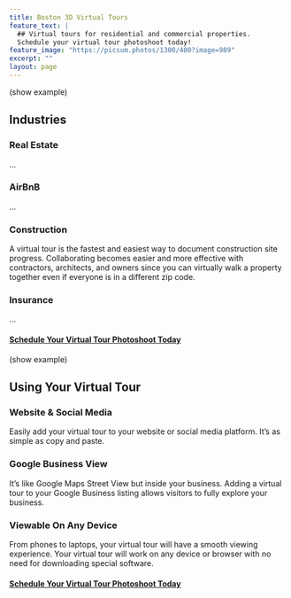 ```yaml
---
title: Boston 3D Virtual Tours
feature_text: |
  ## Virtual tours for residential and commercial properties.
  Schedule your virtual tour photoshoot today!
feature_image: "https://picsum.photos/1300/400?image=989"
excerpt: ""
layout: page
---
```


(show example)

## Industries

### Real Estate
...

### AirBnB
...

### Construction
A virtual tour is the fastest and easiest way to document construction site progress. Collaborating becomes easier and more effective with contractors, architects, and owners since you can virtually walk a property together even if everyone is in a different zip code.

### Insurance
...

#### [Schedule Your Virtual Tour Photoshoot Today](/contact/)

(show example)

## Using Your Virtual Tour

### Website & Social Media
Easily add your virtual tour to your website or social media platform. It’s as simple as copy and paste.

### Google Business View
It’s like Google Maps Street View but inside your business. Adding a virtual tour to your Google Business listing allows visitors to fully explore your business.

### Viewable On Any Device
From phones to laptops, your virtual tour will have a smooth viewing experience. Your virtual tour will work on any device or browser with no need for downloading special software.

#### [Schedule Your Virtual Tour Photoshoot Today](/contact/)
  